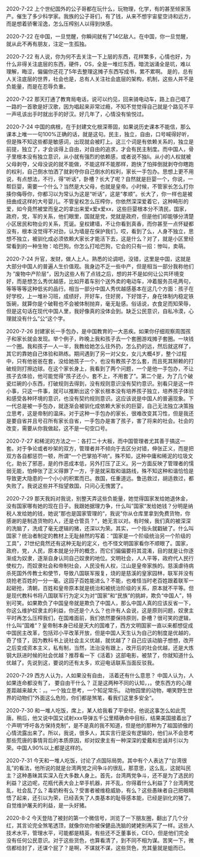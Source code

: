   
2020-7-22   上个世纪国外的公子哥都在玩什么，玩物理，化学，有的甚至倾家荡产。催生了多少科学家。我族的公子哥们，有了钱，从来不想宇宙星空诗和远方，而是想着骄奢淫逸，怎么压榨别人以得到快感。

2020-7-22    在中国，一旦觉醒，你瞬间就有了14亿敌人。在中国，你一旦觉醒，就从此不再有朋友，注定一生孤独。

2020-7-22    有人说，你为何不去关注一下上层的东西，花样繁多，心情也好，为什么非得关注底层的东西，硬件，OS，全是一堆烂东西，暗流汹涌全是坑，难以理解，晦涩，偏偏你还花了5年去整理这摊子东西写成书，累不累啊。 是的，总有人关注底层的世界，社会也是，总有人关注社会底层的架构，机制，这些人并不是负能量，而是在忍辱负重。

2020-7-22    那天打通了教育局电话，说可以约见，回来骑电动车，路上自己唱了一路的一首歌是好汉歌，因为唱起来非常过瘾，不知不觉觉得自己就是个路见不平一声吼该出手时就出手的好汉。好几年了，心情没有愉悦过。

2020-7-24   中国的病根，在于封建文化根深蒂固，如果说历史课本不能信，那么课本上唯一一句100%正确的话，就是这句。民主，独立，自由，口号喊得好听，但是殊不知这些都是敏感词，出现就会被盯上。这三个词是有依赖关系的，独立是前提，独立了，才会谈得上自由，对自由的追求，才会有民主制度。而中国人，骨子里根本没有独立意识，从小就有强烈的依赖感，或者说不独li。从小的人权就被父母剥夺，父母没说的就不能做，不能这样不能那样，跑快了怕摔倒就剥夺你瞎跑的权利，自己倒水怕洒了就剥夺你自己倒水的权利，家长一手包办。思想上更不用说，有点想法，不行，得“听话”，卧槽？长大了呢？自然就是巨婴一个，你说，一帮巨婴，需要一个什么？当然是大父母，也就是皇帝。小时候，不管家长怎么打你揍你侮辱你，你都习以为常认为这是“听话”，这是“孝顺”。长大了，你一样也是被扭曲成这样的大号婴儿。不管皇权怎么压榨你，你依然深深爱着它，这种畸形的爱，如今竟然被堂而皇之的拿出来爱x爱x爱xx，这些巨婴根本分不清民，国家，政府，党，军的关系，他们眼里，国就是党，党就是政府，但是他们却能够分清楚小区居民和物业的关系，荒诞。皇权建墙，不让你看到真香，而你甚至一点怀疑都没有，根本没觉得不对劲，认为墙是在保护我们，哎，看到了么，人身不独立，思想不独立，被驯化成必须依赖大家长才能活下去，这是什么？对了，就是小区里经常看到的一种生物：哈巴狗。你怎么打哈巴狗，它会的只有一招：惨叫，卖萌。

2020-7-24  升官，发财，做人上人。熟悉的论调吧，没错，这里是中国，这就是大部分中国人的普遍人生价值观。我身边不乏一些中产，但是相当一部分我称他们为 ”废物中产阶层“，因为这些人有了点钱之后，想的并不是如何让公共环境变好，而是想怎么秀优越感，比如开着车别个送外卖的电动车，冲着服务员吼两句，等等等等这种低劣的品行。相当一部分中国人秀优越感基本在这几个方面：孩子在好学校，上一堆补习班，成绩好，开好车，住好房，下好馆子，身在体制内稳定铁饭碗，就算你是个破鞋也不会被体制抛弃，毫无耻感。俗话说，衣食足而知荣辱，但是这句话在现代中国人里，我好像真的没体会到。缺乏公民意识，自私冷漠，心理就没有什么”公“这个字。

2020-7-26  封建家长一手包办，是中国教育的一大恶疾。如果你仔细观察周围孩子和家长就会发现。举个例子，昨晚上我和孩子去一个套圈游戏摊子套圈。一块钱一个圈。我和孩子一人一半，我教给她怎么往外扔，怎么扔的远，然后就这样了，其它的靠她自己体验和熟练。期间遇到了另一对父女，女儿大概4岁，整个过程中，只有他爸爸在套，没给她孩子一个，也没有教孩子怎么套，而且死其掰赖的打破规则打擦边球。在这个家长身上，我看到了两个问题，一个是他一手包办，不让孩子去体验，他可能觉得“孩子还小，套不上，不用套了”。第二个是，为了几个破瓷烂碗的小东西，打破规则去得到，没有规则意识没有契约意识。别看只是这一件小事，只这一件事，就可以推断出这个家长根本没有培养孩子独立，培养孩子体验和感受各种环境的意识，也没有契约规则意识。这应该说是中国人的普遍现象。下一代总是被一手包办，就逐渐会被驯化成依赖大家长的巨婴，自己无法独立决策独立思考，这是帝制的温床。对于这种一手包办的家长，很难改变其习性，但是我还是要自省并且号召所有家长自省，一手包办是害了孩子，害了将来的社会。社会的改变，需要从你我做起，这不是一句空口号。

2020-7-27  和稀泥的方法之一：各打二十大板，而中国管理者尤其善于搞这一套。对于争论或者吵架的双方，管理者并不倾向于去区分对错，伸张正义，而是把双方各自都惩罚一顿，所谓“一个巴掌拍不响”。殊不知，这种中庸和稀泥的垃圾文化，助长了邪恶，是的作恶成本低，另外打压了正义。另一方面反映了管理者的懦弱无能，怕伸张了正义得罪了一方，于是就采取和谐路线，殊不知这种和谐恰恰是导致更大隐患的一个小小的积累而已。救国，任重道远。鲁迅救过，胡适救过，都失败了。我说这些并不指望救国，只问心无愧罢了。

2020-7-29  那天我妈对我说，别整天弄这些负能量，她觉得国家发给她退休金，没有国家哪有她的现在日子。我跟她据理力争，什么叫”国家“发给她钱？分明是纳税人发给她的钱，她说”那也是国家管理的“，我说”你从仓库里拿到免费货物，你感谢的是制造货物的人，还是仓管员？”，她无言以对。有时候，我们真的被深深的洗脑了，洗成了毫无逻辑的猪，还深以为荣。其实，一个指头就戳破了。什么叫国家？统治者制定的教材上无耻赫然的写着：“国家是一个阶级统治另一个阶级的工具”，21世纪竟然还有这种无耻的定义，也不怪文明国家看你不顺眼了。国家，政府，党，人民，原本就是分开的概念，而它们偏偏要将其混淆，目的就是让你逐渐成为奴隶，逐渐自身认同自己奴隶的地位。文明社会，人人平等，政府代人民行使权力，而奴隶社会和帝制社会，人民没有人权，江山是皇帝家族的。慈溪虐待病杀死国外传教士和使节，导致八国联军报复，烧的是慈溪的皇家园林，联军并没有烧抢老百姓的一分一毫。这园子百姓能进么？不能，也难怪当时老百姓跟着联军一起砸抢，清朝，百姓和皇帝原本就是统治和被统治阶级的关系，原本就不平等。但是现代教科书将八国联军行为定义为对“国家”和“民族”的挑衅，欺负“中国人”，特别可笑。如果欺负了中国皇帝就是欺负了中国人，那么中国人真的应该反省一下，你这么维护奴隶主的利益，你还是个人么？也许有人会说，这是原则问题，奴隶主平时再怎么压榨我们，在国难面前，我们依然要保持原则，卧槽？很可笑的逻辑，什么叫”国难“？皇帝制本身已经是天大的国难了，西方文明国家一直以来都想促成中国民主改革，包括邓小平改革开放，但是中国人天生认为自己的制度是优越的，奇了怪了，因为教科书上说社会主义优越，就优越了？自己应该动脑子想想，改开之后变成资本主义，私有制，当然，法治没有跟上，改开后的社会优越，还是大炼钢大跃进时候的社会优越？推荐看一下《活着》这部电影，被禁了，你就知道什么优越了。先说到这，要说的还有太多，欢迎电话联系当面反驳我。

2020-7-29 西方人认为，人如果没有自由， 活着还有什么意思？ 中国人认为，人如果连命都没有了， 要自由干什么？ 正是这两种不同的认知，，。使东西方的心理差距越来越大：，。一个独立思考，一个知足常乐。 动物园里的动物，嘲笑野生世界的动物们”外面这么危险，你们都是煞笔，看我们这里多安全“。

2020-7-30  和一堆人吃饭，席上，某人给我看了平安经，他说这事怎么如此荒唐。稍后，他又说中国又试射xxx导弹五千公里精确命中目标，结果美国接着出了个声明“呼吁各方保持克制”，是不是真的我不知道，但是他的那种为了祖国骄傲的心情流露出来了。所以，我说，很多人，其实言行是没有逻辑的，他们从不会思考那些荒唐的事情背后的本质原因，却对奴隶主有一种深深的爱戴和忠诚并引以为荣。中国人90%以上都是这样的。

2020-7-31  今天和一堆人吃饭，讨论了点国际局势。其中有个人表达了“台湾很乱”的看法，他所说的就是台湾两党之间争斗的很乱，那意思，这么乱，这就叫民主？这种愚昧其实深入在大多数人身上。首先，台湾两党争斗，还不是为了选民的利益？这边呢，花瓶代表大会上举手机器，并不乱，你得着什么利益了？台湾两党乱，社会乱了么？毒奶粉有么？受害者被维稳威胁，有么？这些愚昧者自己把眼睛悟了起来，还引以为荣，已经丢失了人类基本的耻辱感本能，已经是驯化的猪了。自觉维护屠夫的利益，是一头好猪。

2020-8-2   今天登陆了被封的第一个微信号，浏览了一下朋友圈，翻出了几个分红，其言论完全煞笔透顶，就像你劝你被保健品洗脑的姥姥别再买了一样。这些人技术水平，管理水平，可能都是精英，有些还不乏董事长，CEO，但是他们完全没有任何公民意识。对于这些货色，也算看清了，到不同不相为谋。苦笑一下，微信都给封了，还谋个屁了？是啊，不谋就不谋，这些货色，充其量就是蛆而已。
